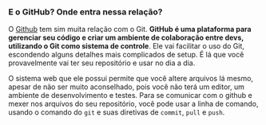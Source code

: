 ### E o GitHub? Onde entra nessa relação?



O [Github](https://github.com/) tem sim muita relação com o Git. **GitHub é uma plataforma para gerenciar seu código e criar um ambiente de colaboração entre devs, utilizando o Git como sistema de controle**. Ele vai facilitar o uso do Git, escondendo alguns detalhes mais complicados de setup. É lá que você provavelmente vai ter seu repositório e usar no dia a dia.

O sistema web que ele possui permite que você altere arquivos lá mesmo, apesar de não ser muito aconselhado, pois você não terá um editor, um ambiente de desenvolvimento e testes. Para se comunicar com o github e mexer nos arquivos do seu repositório, você pode usar a linha de comando, usando o comando do `git` e suas diretivas de `commit`, `pull` e `push`. 